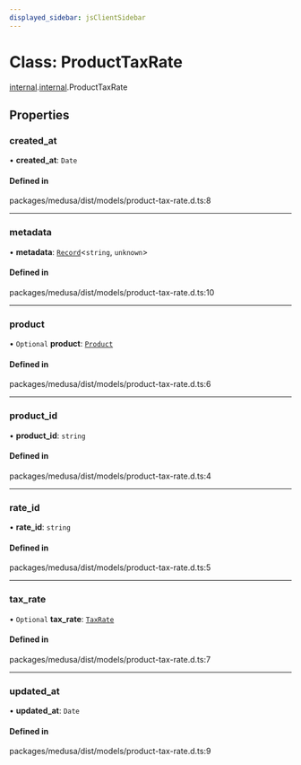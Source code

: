 ```yaml
---
displayed_sidebar: jsClientSidebar
---
```


# Class: ProductTaxRate

[internal](../modules/internal-8.md).[internal](../modules/internal-8.internal.md).ProductTaxRate

## Properties

### created\_at

• **created\_at**: `Date`

#### Defined in

packages/medusa/dist/models/product-tax-rate.d.ts:8

___

### metadata

• **metadata**: [`Record`](../modules/internal.md#record)<`string`, `unknown`\>

#### Defined in

packages/medusa/dist/models/product-tax-rate.d.ts:10

___

### product

• `Optional` **product**: [`Product`](internal-3.Product.md)

#### Defined in

packages/medusa/dist/models/product-tax-rate.d.ts:6

___

### product\_id

• **product\_id**: `string`

#### Defined in

packages/medusa/dist/models/product-tax-rate.d.ts:4

___

### rate\_id

• **rate\_id**: `string`

#### Defined in

packages/medusa/dist/models/product-tax-rate.d.ts:5

___

### tax\_rate

• `Optional` **tax\_rate**: [`TaxRate`](internal-3.TaxRate.md)

#### Defined in

packages/medusa/dist/models/product-tax-rate.d.ts:7

___

### updated\_at

• **updated\_at**: `Date`

#### Defined in

packages/medusa/dist/models/product-tax-rate.d.ts:9
